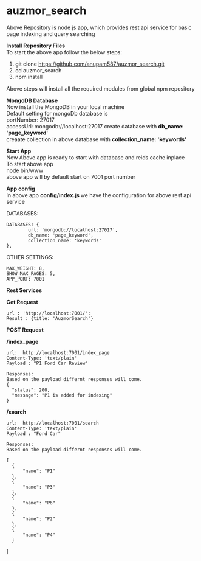 # auzmor_search
Above Repository is node js app, which provides rest api service for basic page indexing and query searching

<b>Install Repository Files </b>  
To start the above app follow the below steps:
1. git clone https://github.com/anupam587/auzmor_search.git
2. cd auzmor_search
3. npm install

Above steps will install all the required modules from global npm repository

<b>MongoDB Database </b>  
Now install the MongoDB in your local machine   
Default setting for mongoDb database is   
portNumber: 27017   
accessUrl: mongodb://localhost:27017
create database with <b> db_name: 'page_keyword'</b>   
creaate collection in above database with <b> collection_name: 'keywords'</b>   

<b>Start App </b>  
Now Above app is ready to start with database and reids cache inplace  
To start above app   
node bin/www  
above app will by default start on 7001 port number 

<b>App config </b>  
In above app <b>config/index.js </b> we have the configuration for above rest api service    

DATABASES:    
   
    DATABASES: {
            url: 'mongodb://localhost:27017',
            db_name: 'page_keyword',
            collection_name: 'keywords'
    },

OTHER SETTINGS:

    MAX_WEIGHT: 8,
    SHOW_MAX_PAGES: 5,
    APP_PORT: 7001
    
<b> Rest Services </b>  

<b> Get Request </b>  
     
    url : 'http://localhost:7001/':  
    Result : {title: 'AuzmorSearch'}


<b> POST Request </b> 

<b> /index_page </b>

    url:  http://localhost:7001/index_page
    Content-Type: 'text/plain'
    Payload : "P1 Ford Car Review"

    Responses:
    Based on the payload differnt responses will come.    
    {
      "status": 200,
      "message": "P1 is added for indexing"
    }
    
   
<b> /search </b>

    url:  http://localhost:7001/search
    Content-Type: 'text/plain'
    Payload : "Ford Car"
    
    Responses:
    Based on the payload differnt responses will come.
    
    [
      {
          "name": "P1"
      },
      {
          "name": "P3"
      },
      {
          "name": "P6"
      },
      {
          "name": "P2"
      },
      {
          "name": "P4"
      }
  ]
    
    
    
    
